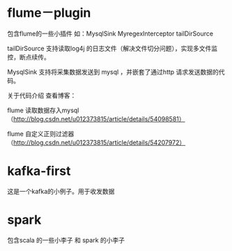 
# flume－plugin
 包含flume的一些小插件  如：MysqlSink   MyregexInterceptor  tailDirSource

 tailDirSource 支持读取log4j 的日志文件（解决文件切分问题），实现多文件监控，断点续传。

 MysqlSink 支持将采集数据发送到 mysql ，并嵌套了通过http 请求发送数据的代码。
 
 关于代码介绍 查看博客： 

 flume 读取数据存入mysql（http://blog.csdn.net/u012373815/article/details/54098581）
 
 flume 自定义正则过滤器（http://blog.csdn.net/u012373815/article/details/54207972）

# kafka-first
这是一个kafka的小例子。用于收发数据

# spark
包含scala 的一些小李子 和  spark 的小李子